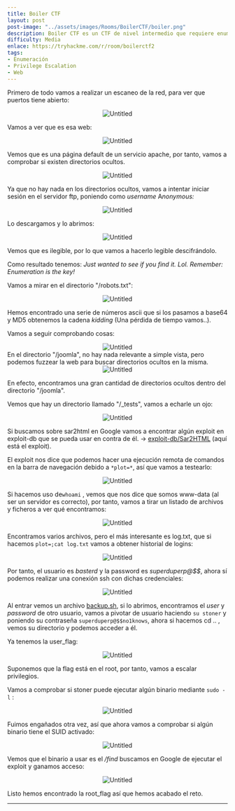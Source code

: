 ```yaml
---
title: Boiler CTF
layout: post
post-image: "../assets/images/Rooms/BoilerCTF/boiler.png"
description: Boiler CTF es un CTF de nivel intermedio que requiere enumeración para avanzar. Se realiza un escaneo de puertos y se descubre una página web con directorios ocultos. Se encuentra un archivo descifrado que indica que la enumeración es clave. Se encuentra un archivo robots.txt con una cadena en base64 y MD5 que resulta ser una distracción. Se descubre un directorio oculto en la página web y se encuentra un exploit para sar2html. Se obtiene acceso como el usuario "basterd" y se encuentra la contraseña de otro usuario. Se accede como ese usuario y se encuentra la flag de usuario. Se intenta escalar privilegios mediante sudo, pero no se tiene éxito. Finalmente, se encuentra un binario con SUID activado y se ejecuta un exploit para obtener acceso como root y encontrar la flag de root.
difficulty: Media
enlace: https://tryhackme.com/r/room/boilerctf2
tags:
- Enumeración
- Privilege Escalation
- Web
---
```


Primero de todo vamos a realizar un escaneo de la red, para ver que puertos tiene abierto:

<div style="text-align: center; ">
    <img src="../assets/images/Rooms/BoilerCTF/Untitled.png" alt="Untitled" onclick="openModal(this.src)" />
</div>

Vamos a ver que es esa web:

<div style="text-align: center; ">
    <img src="../assets/images/Rooms/BoilerCTF/Untitled 1.png" alt="Untitled" onclick="openModal(this.src)" />
</div>

Vemos que es una página default de un servicio apache, por tanto, vamos a comprobar si existen directorios ocultos.

<div style="text-align: center; ">
    <img src="../assets/images/Rooms/BoilerCTF/Untitled 2.png" alt="Untitled" onclick="openModal(this.src)" />
</div>

Ya que no hay nada en los directorios ocultos, vamos a intentar iniciar sesión en el servidor ftp, poniendo como *username* A*nonymous:*

<div style="text-align: center; ">
    <img src="../assets/images/Rooms/BoilerCTF/Untitled 3.png" alt="Untitled" onclick="openModal(this.src)" />
</div>

Lo descargamos y lo abrimos:

<div style="text-align: center; ">
    <img src="../assets/images/Rooms/BoilerCTF/Untitled 4.png" alt="Untitled" onclick="openModal(this.src)" />
</div>

Vemos que es ilegible, por lo que vamos a hacerlo legible descifrándolo.

Como resultado tenemos: *Just wanted to see if you find it. Lol. Remember: Enumeration is the key!*

Vamos a mirar en el directorio "/robots.txt":
<div style="text-align: center; ">
    <img src="../assets/images/Rooms/BoilerCTF/Untitled 5.png" alt="Untitled" onclick="openModal(this.src)" />
</div>

Hemos encontrado una serie de números ascii que si los pasamos a base64 y MD5 obtenemos la cadena *kidding* (Una pérdida de tiempo vamos..).

Vamos a seguir comprobando cosas:
<div style="text-align: center; ">
    <img src="../assets/images/Rooms/BoilerCTF/Untitled 6.png" alt="Untitled" onclick="openModal(this.src)" />
</div>
En el directorio "/joomla", no hay nada relevante a simple vista, pero podemos fuzzear la web para buscar directorios ocultos en la misma.

<div style="text-align: center; ">
    <img src="../assets/images/Rooms/BoilerCTF/Untitled 7.png" alt="Untitled" onclick="openModal(this.src)" />
</div>

En efecto, encontramos una gran cantidad de directorios ocultos dentro del directorio "/joomla".

Vemos que hay un directorio llamado "/_tests", vamos a echarle un ojo:

<div style="text-align: center; ">
    <img src="../assets/images/Rooms/BoilerCTF/Untitled 8.png" alt="Untitled" onclick="openModal(this.src)" />
</div>

Si buscamos sobre sar2html en Google vamos a encontrar algún exploit en exploit-db que se pueda usar en contra de él. → [exploit-db/Sar2HTML](https://www.exploit-db.com/exploits/47204) (aquí está el exploit).

El exploit nos dice que podemos hacer una ejecución remota de comandos en la barra de navegación debido a `*plot=*`, así que vamos a testearlo:

<div style="text-align: center; ">
    <img src="../assets/images/Rooms/BoilerCTF/Untitled 9.png" alt="Untitled" onclick="openModal(this.src)" />
</div>

Si hacemos uso de`whoami` , vemos que nos dice que somos www-data (al ser un servidor es correcto), por tanto, vamos a tirar un listado de archivos y ficheros a ver qué encontramos:

<div style="text-align: center; ">
    <img src="../assets/images/Rooms/BoilerCTF/Untitled 10.png" alt="Untitled" onclick="openModal(this.src)" />
</div>

Encontramos varios archivos, pero el más interesante es log.txt, que si hacemos `plot=;cat log.txt` vamos a obtener historial de logins:

<div style="text-align: center; ">
    <img src="../assets/images/Rooms/BoilerCTF/Untitled 11.png" alt="Untitled" onclick="openModal(this.src)" />
</div>

Por tanto, el usuario es *basterd* y la password es *superduperp@$$*, ahora sí podemos realizar una conexión ssh con dichas credenciales:

<div style="text-align: center; ">
    <img src="../assets/images/Rooms/BoilerCTF/Untitled 12.png" alt="Untitled" onclick="openModal(this.src)" />
</div>

Al entrar vemos un archivo [backup.sh](http://backup.sh), si lo abrimos, encontramos el *user* y *password* de otro usuario, vamos a pivotar de usuario haciendo `su stoner` y poniendo su contraseña `superduperp@$$no1knows`, ahora si hacemos cd .. , vemos su directorio y podemos acceder a él.

Ya tenemos la user_flag:

<div style="text-align: center; ">
    <img src="../assets/images/Rooms/BoilerCTF/Untitled 13.png" alt="Untitled" onclick="openModal(this.src)" />
</div>

Suponemos que la flag está en el root, por tanto, vamos a escalar privilegios.

Vamos a comprobar si stoner puede ejecutar algún binario mediante `sudo -l` :

<div style="text-align: center; ">
    <img src="../assets/images/Rooms/BoilerCTF/Untitled 14.png" alt="Untitled" onclick="openModal(this.src)" />
</div>

Fuimos engañados otra vez, así que ahora vamos a comprobar si algún binario tiene el SUID activado:

<div style="text-align: center; ">
    <img src="../assets/images/Rooms/BoilerCTF/Untitled 16.png" alt="Untitled" onclick="openModal(this.src)" />
</div>

Vemos que el binario a usar es el */find* buscamos en Google de ejecutar el exploit y ganamos acceso:

<div style="text-align: center; ">
    <img src="../assets/images/Rooms/BoilerCTF/Untitled 15.png" alt="Untitled" onclick="openModal(this.src)" />
</div>

Listo hemos encontrado la root_flag así que hemos acabado el reto.

---